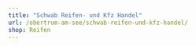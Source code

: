 ```yaml
---
title: "Schwab Reifen- und Kfz Handel"
url: /obertrum-am-see/schwab-reifen-und-kfz-handel/
shop: Reifen
---
```

